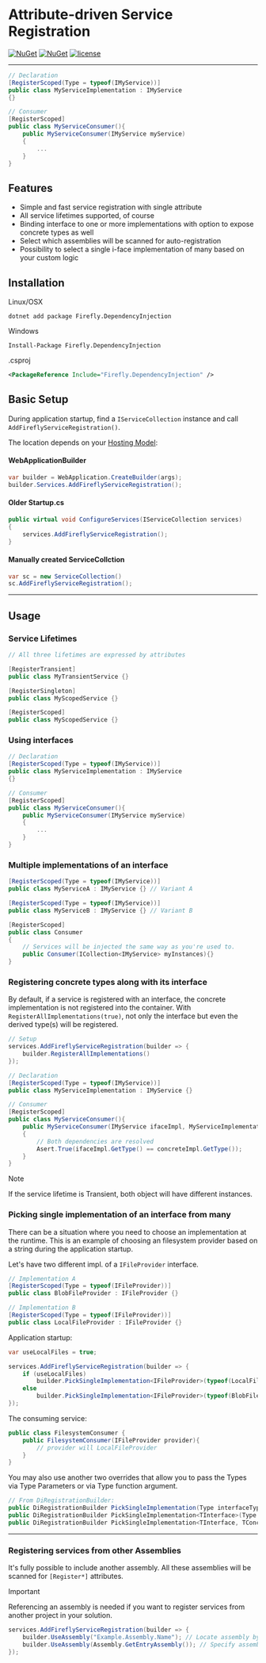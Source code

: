 # Attribute-driven Service Registration

[![NuGet](https://img.shields.io/nuget/v/Firefly.DependencyInjection.svg)](https://www.nuget.org/packages/Firefly.DependencyInjection)
[![NuGet](https://img.shields.io/nuget/dt/Firefly.DependencyInjection.svg)](https://www.nuget.org/packages/Firefly.DependencyInjection)
[![license](https://img.shields.io/github/license/mashape/apistatus.svg)]()

---

```csharp
// Declaration
[RegisterScoped(Type = typeof(IMyService))]
public class MyServiceImplementation : IMyService
{}

// Consumer
[RegisterScoped]
public class MyServiceConsumer(){
    public MyServiceConsumer(IMyService myService)
    {
        ...
    }
}
```

## Features

 - Simple and fast service registration with single attribute
 - All service lifetimes supported, of course
 - Binding interface to one or more implementations with option to expose concrete types as well
 - Select which assemblies will be scanned for auto-registration
 - Possibility to select a single i-face implementation of many based on your custom logic

## Installation

Linux/OSX
```shell
dotnet add package Firefly.DependencyInjection
```

Windows
```shell
Install-Package Firefly.DependencyInjection
```

.csproj
```xml
<PackageReference Include="Firefly.DependencyInjection" />
```

## Basic Setup

During application startup, find a `IServiceCollection` instance and call `AddFireflyServiceRegistration()`.

The location depends on your [Hosting Model](https://learn.microsoft.com/en-us/aspnet/core/fundamentals/minimal-apis/webapplication?view=aspnetcore-7.0):

#### WebApplicationBuilder
```cs
var builder = WebApplication.CreateBuilder(args);
builder.Services.AddFireflyServiceRegistration();
```
#### Older Startup.cs
```csharp
public virtual void ConfigureServices(IServiceCollection services)
{
    services.AddFireflyServiceRegistration();
}
```
#### Manually created ServiceCollction 
```csharp
var sc = new ServiceCollection()
sc.AddFireflyServiceRegistration();
```
---

## Usage

### Service Lifetimes

```cs
// All three lifetimes are expressed by attributes

[RegisterTransient]
public class MyTransientService {}

[RegisterSingleton]
public class MyScopedService {}

[RegisterScoped]
public class MyScopedService {}
```

### Using interfaces

```csharp
// Declaration
[RegisterScoped(Type = typeof(IMyService))]
public class MyServiceImplementation : IMyService
{}

// Consumer
[RegisterScoped]
public class MyServiceConsumer(){
    public MyServiceConsumer(IMyService myService)
    {
        ...
    }
}
```

### Multiple implementations of an interface

```cs
[RegisterScoped(Type = typeof(IMyService))] 
public class MyServiceA : IMyService {} // Variant A

[RegisterScoped(Type = typeof(IMyService))] 
public class MyServiceB : IMyService {} // Variant B

[RegisterScoped]
public class Consumer 
{
    // Services will be injected the same way as you're used to.
    public Consumer(ICollection<IMyService> myInstances){}
}
```

### Registering concrete types along with its interface

By default, if a service is registered with an interface, the concrete implementation is not registered
into the container. With `RegisterAllImplementations(true)`, not only the interface but even the derived type(s) will be registered.

```csharp
// Setup
services.AddFireflyServiceRegistration(builder => {
    builder.RegisterAllImplementations()    
});

// Declaration
[RegisterScoped(Type = typeof(IMyService))]
public class MyServiceImplementation : IMyService {}

// Consumer
[RegisterScoped]
public class MyServiceConsumer(){
    public MyServiceConsumer(IMyService ifaceImpl, MyServiceImplementation concreteImpl)
    {
        // Both dependencies are resolved
        Asert.True(ifaceImpl.GetType() == concreteImpl.GetType());
    }
}
```

> [!NOTE]  
> If the service lifetime is Transient, both object will have different instances.


### Picking single implementation of an interface from many

There can be a situation where you need to choose an implementation at the runtime. 
This is an example of choosing an filesystem provider based on a string during the application startup.

Let's have two different impl. of a `IFileProvider` interface.
```csharp
// Implementation A
[RegisterScoped(Type = typeof(IFileProvider))]
public class BlobFileProvider : IFileProvider {} 

// Implementation B
[RegisterScoped(Type = typeof(IFileProvider))]
public class LocalFileProvider : IFileProvider {}
```

Application startup:
```csharp
var useLocalFiles = true;

services.AddFireflyServiceRegistration(builder => {
    if (useLocalFiles)
        builder.PickSingleImplementation<IFileProvider>(typeof(LocalFileProvider));
    else
        builder.PickSingleImplementation<IFileProvider>(typeof(BlobFileProvider));
});
```

The consuming service:
```csharp
public class FilesystemConsumer {
    public FilesystemConsumer(IFileProvider provider){
        // provider will LocalFileProvider
    }
}
```

You may also use another two overrides that allow you to pass the Types via Type Parameters or via Type function argument.
```csharp
// From DiRegistrationBuilder: 
public DiRegistrationBuilder PickSingleImplementation(Type interfaceType, Type concreteType);
public DiRegistrationBuilder PickSingleImplementation<TInterface>(Type concreteType);
public DiRegistrationBuilder PickSingleImplementation<TInterface, TConcrete>()
```

---

### Registering services from other Assemblies

It's fully possible to include another assembly. All these assemblies will be scanned for `[Register*]` attributes.
> [!IMPORTANT]  
> Referencing an assembly is needed if you want to register services from another project in your solution.

```csharp
services.AddFireflyServiceRegistration(builder => {
    builder.UseAssembly("Example.Assembly.Name"); // Locate assembly by string
    builder.UseAssembly(Assembly.GetEntryAssembly()); // Specify assembly by the Assembly type and pass anything you need.
});
```


